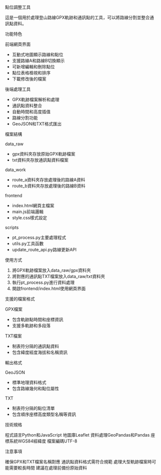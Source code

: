 點位調整工具

這是一個用於處理登山路線GPX軌跡和通訊點的工具，可以將路線分割並整合通訊點資料。

功能特色

前端網頁界面
- 互動式地圖顯示路線和點位
- 支援路線A和路線B切換顯示
- 可新增編輯和刪除點位
- 點位表格檢視和排序
- 下載修改後的檔案

後端處理工具
- GPX軌跡檔案解析和處理
- 通訊點資料整合
- 自動時間和高度插值
- 路線分割功能
- GeoJSON和TXT格式匯出

檔案結構

data_raw
- gpx資料夾存放原始GPX軌跡檔案
- txt資料夾存放通訊點資料檔案

data_work
- route_a資料夾存放處理後的路線A資料
- route_b資料夾存放處理後的路線B資料

frontend
- index.html網頁主檔案
- main.js前端邏輯
- style.css樣式設定

scripts
- pt_process.py主要處理程式
- utils.py工具函數
- update_route_api.py路線更新API

使用方式

1. 將GPX軌跡檔案放入data_raw/gpx資料夾
2. 將對應的通訊點TXT檔案放入data_raw/txt資料夾
3. 執行pt_process.py進行資料處理
4. 開啟frontend/index.html使用網頁界面

支援的檔案格式

GPX檔案
- 包含軌跡點時間和座標資訊
- 支援多軌跡和多段落

TXT檔案
- 制表符分隔的通訊點資料
- 包含緯度經度海拔和名稱資訊

輸出格式

GeoJSON
- 標準地理資料格式
- 包含路線幾何和點位屬性

TXT
- 制表符分隔的點位清單
- 包含順序座標高度類型名稱等資訊

技術規格

程式語言Python和JavaScript
地圖庫Leaflet
資料處理GeoPandas和Pandas
座標系統WGS84經緯度
檔案編碼UTF-8

注意事項

確保GPX和TXT檔案名稱對應
通訊點資料格式需符合規範
處理大型軌跡檔案時可能需要較長時間
建議在處理前備份原始資料
